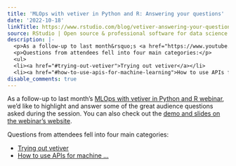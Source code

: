 ```yaml
---
title: 'MLOps with vetiver in Python and R: Answering your questions'
date: '2022-10-18'
linkTitle: https://www.rstudio.com/blog/vetiver-answering-your-questions/
source: RStudio | Open source & professional software for data science teams on RStudio
description: |-
  <p>As a follow-up to last month&rsquo;s <a href="https://www.youtube.com/watch?v=oFQANK13-k4">MLOps with vetiver in Python and R webinar</a>, we’d like to highlight and answer some of the great audience questions asked during the session. You can also check out the <a href="https://juliasilge.github.io/mlops-rstudio-meetup/">demo and slides on the webinar&rsquo;s website</a>.</p>
  <p>Questions from attendees fell into four main categories:</p>
  <ul>
  <li><a href="#trying-out-vetiver">Trying out vetiver</a></li>
  <li><a href="#how-to-use-apis-for-machine-learning">How to use APIs for machine ...
disable_comments: true
---
```

<p>As a follow-up to last month&rsquo;s <a href="https://www.youtube.com/watch?v=oFQANK13-k4">MLOps with vetiver in Python and R webinar</a>, we’d like to highlight and answer some of the great audience questions asked during the session. You can also check out the <a href="https://juliasilge.github.io/mlops-rstudio-meetup/">demo and slides on the webinar&rsquo;s website</a>.</p>
<p>Questions from attendees fell into four main categories:</p>
<ul>
<li><a href="#trying-out-vetiver">Trying out vetiver</a></li>
<li><a href="#how-to-use-apis-for-machine-learning">How to use APIs for machine ...